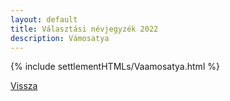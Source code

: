 ```yaml
---
layout: default
title: Választási névjegyzék 2022
description: Vámosatya
---
```


{% include settlementHTMLs/Vaamosatya.html %}

[Vissza](../)